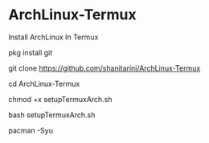 # ArchLinux-Termux
Install ArchLinux In Termux

pkg install git


git clone https://github.com/shanitarini/ArchLinux-Termux

cd ArchLinux-Termux

chmod +x setupTermuxArch.sh

bash setupTermuxArch.sh

pacman -Syu
